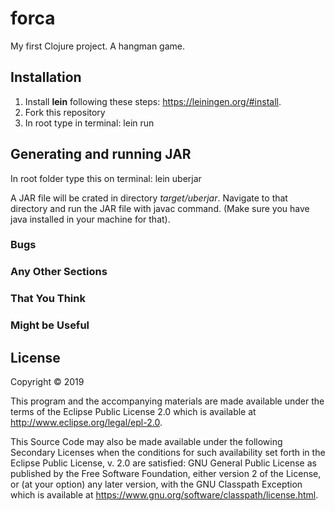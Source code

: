 # forca

My first Clojure project. A hangman game.

## Installation
1. Install **lein** following these steps: https://leiningen.org/#install.
2. Fork this repository
3. In root type in terminal:
    lein run


## Generating and running JAR
In root folder type this on terminal:
    lein uberjar

A JAR file will be crated in directory *target/uberjar*. Navigate to that directory and run 
the JAR file with javac command. (Make sure you have java installed in your machine for that).


### Bugs


### Any Other Sections
### That You Think
### Might be Useful

## License

Copyright © 2019

This program and the accompanying materials are made available under the
terms of the Eclipse Public License 2.0 which is available at
http://www.eclipse.org/legal/epl-2.0.

This Source Code may also be made available under the following Secondary
Licenses when the conditions for such availability set forth in the Eclipse
Public License, v. 2.0 are satisfied: GNU General Public License as published by
the Free Software Foundation, either version 2 of the License, or (at your
option) any later version, with the GNU Classpath Exception which is available
at https://www.gnu.org/software/classpath/license.html.

